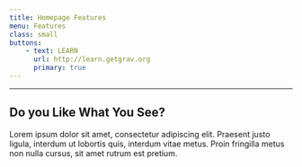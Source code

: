 ```yaml
---
title: Homepage Features
menu: Features
class: small
buttons:
    - text: LEARN
      url: http://learn.getgrav.org
      primary: true
---
```


___

## Do you Like What You See?

Lorem ipsum dolor sit amet, consectetur adipiscing elit. Praesent justo ligula, interdum ut lobortis quis, interdum vitae metus. Proin fringilla metus non nulla cursus, sit amet rutrum est pretium.
